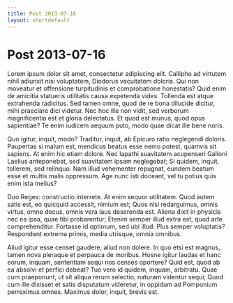 ```yaml
---
title: Post 2013-07-16
layout: shortdefault
---
```


# Post 2013-07-16

Lorem ipsum dolor sit amet, consectetur adipiscing elit. Callipho ad virtutem nihil adiunxit nisi voluptatem, Diodorus vacuitatem doloris. Qui non moveatur et offensione turpitudinis et comprobatione honestatis? Quid enim de amicitia statueris utilitatis causa expetenda vides. Tollenda est atque extrahenda radicitus. Sed tamen omne, quod de re bona dilucide dicitur, mihi praeclare dici videtur. Nec hoc ille non vidit, sed verborum magnificentia est et gloria delectatus. Et quod est munus, quod opus sapientiae? Te enim iudicem aequum puto, modo quae dicat ille bene noris. 

Quo igitur, inquit, modo? Traditur, inquit, ab Epicuro ratio neglegendi doloris. Paupertas si malum est, mendicus beatus esse nemo potest, quamvis sit sapiens. At enim hic etiam dolore. Nec lapathi suavitatem acupenseri Galloni Laelius anteponebat, sed suavitatem ipsam neglegebat; Si quidem, inquit, tollerem, sed relinquo. Nam illud vehementer repugnat, eundem beatum esse et multis malis oppressum. Age nunc isti doceant, vel tu potius quis enim ista melius? 

Duo Reges: constructio interrete. At enim sequor utilitatem. Quod autem satis est, eo quicquid accessit, nimium est; Quos nisi redarguimus, omnis virtus, omne decus, omnis vera laus deserenda est. Aliena dixit in physicis nec ea ipsa, quae tibi probarentur; Etenim semper illud extra est, quod arte comprehenditur. Fortasse id optimum, sed ubi illud: Plus semper voluptatis? Respondent extrema primis, media utrisque, omnia omnibus. 

Aliud igitur esse censet gaudere, aliud non dolere. In quo etsi est magnus, tamen nova pleraque et perpauca de moribus. Hosne igitur laudas et hanc eorum, inquam, sententiam sequi nos censes oportere? Quid est, quod ab ea absolvi et perfici debeat? Tuo vero id quidem, inquam, arbitratu. Quae cum praeponunt, ut sit aliqua rerum selectio, naturam videntur sequi; Quod cum ille dixisset et satis disputatum videretur, in oppidum ad Pomponium perreximus omnes. Maximus dolor, inquit, brevis est. 

